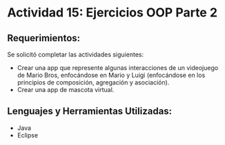 # Actividad 15: Ejercicios OOP Parte 2
## Requerimientos:
Se solicitó completar las actividades siguientes:
* Crear una app que represente algunas interacciones de un videojuego de Mario Bros, enfocándose en Mario y Luigi (enfocándose en los principios de composición, agregación y asociación).
* Crear una app de mascota virtual.

## Lenguajes y Herramientas Utilizadas:
* Java
* Eclipse
